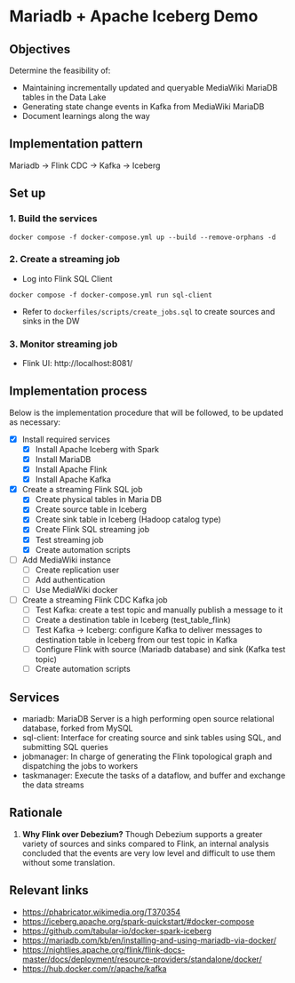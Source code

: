 # Mariadb + Apache Iceberg Demo
## Objectives
Determine the feasibility of:
* Maintaining incrementally updated and queryable MediaWiki MariaDB tables in the Data Lake
* Generating state change events in Kafka from MediaWiki MariaDB
* Document learnings along the way

## Implementation pattern
Mariadb -> Flink CDC -> Kafka -> Iceberg

## Set up
### 1. Build the services
```
docker compose -f docker-compose.yml up --build --remove-orphans -d
```
### 2. Create a streaming job
- Log into Flink SQL Client
```
docker compose -f docker-compose.yml run sql-client
```
- Refer to `dockerfiles/scripts/create_jobs.sql` to create sources and sinks in the DW

### 3. Monitor streaming job
- Flink UI: http://localhost:8081/

## Implementation process
Below is the implementation procedure that will be followed, to be updated as necessary:
- [x] Install required services
    - [x] Install Apache Iceberg with Spark
    - [x] Install MariaDB
    - [x] Install Apache Flink
    - [x] Install Apache Kafka
- [x] Create a streaming Flink SQL job
    - [x] Create physical tables in Maria DB
    - [x] Create source table in Iceberg
    - [x] Create sink table in Iceberg (Hadoop catalog type)
    - [x] Create Flink SQL streaming job
    - [x] Test streaming job
    - [x] Create automation scripts
- [ ] Add MediaWiki instance
    - [ ] Create replication user
    - [ ] Add authentication
    - [ ] Use MediaWiki docker
- [ ] Create a streaming Flink CDC Kafka job
    - [ ] Test Kafka: create a test topic and manually publish a message to it
    - [ ] Create a destination table in Iceberg (test_table_flink)
    - [ ] Test Kafka -> Iceberg: configure Kafka to deliver messages to destination table in Iceberg from our test topic in Kafka
    - [ ] Configure Flink with source (Mariadb database) and sink (Kafka test topic)
    - [ ] Create automation scripts

## Services
* mariadb: MariaDB Server is a high performing open source relational database, forked from MySQL
* sql-client: Interface for creating source and sink tables using SQL, and submitting SQL queries
* jobmanager: In charge of generating the Flink topological graph and dispatching the jobs to workers
* taskmanager: Execute the tasks of a dataflow, and buffer and exchange the data streams

## Rationale
1. **Why Flink over Debezium?** Though Debezium supports a greater variety of sources and sinks compared to Flink, an internal analysis concluded that the events are very low level and difficult to use them without some translation.

## Relevant links
* https://phabricator.wikimedia.org/T370354
* https://iceberg.apache.org/spark-quickstart/#docker-compose
* https://github.com/tabular-io/docker-spark-iceberg
* https://mariadb.com/kb/en/installing-and-using-mariadb-via-docker/
* https://nightlies.apache.org/flink/flink-docs-master/docs/deployment/resource-providers/standalone/docker/
* https://hub.docker.com/r/apache/kafka
